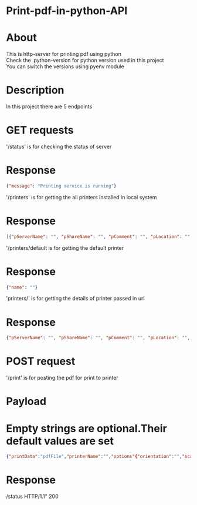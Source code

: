 # Print-pdf-in-python-API

#  About 

This is http-server for printing pdf using python <br />
Check the .python-version for python version used in this project <br />
You can switch the versions using pyenv module<br />

# Description
In this project there are 5 endpoints

# GET requests
'/status' is for checking the status of server
# Response
```json
{"message": "Printing service is running"}
```

'/printers' is for getting the all printers installed in local system
# Response
```json
[{"pServerName": "", "pShareName": "", "pComment": "", "pLocation": "", "pSepFile": "", "pParameters": "", "pSecurityDescriptor": null, "Attributes": "", "StartTime": "", "UntilTime": "", "cJobs": "", "name": "", "portName": "", "driverName": "", "printProcessor": "", "datatype": "", "status": "", "priority": "", "defaultPriority": "", "averagePPM": ""}]
```

'/printers/default is for getting the default printer
# Response
```json 
{"name": ""}
```
'printers/<printername>' is for getting the details of printer passed in url
# Response
```json 
{"pServerName": "", "pShareName": "", "pComment": "", "pLocation": "", "pSepFile": "", "pParameters": "", "Attributes": "", "StartTime": 0, "UntilTime": 0, "cJobs": 0, "Name": "", "portName": "", "driverName": "", "printProcessor": "", "datatype": "", "status": 0, "priority": 1, "defaultPriority": 0, "averagePPM": 0}
```
# POST request
'/print' is for posting the pdf for print to printer

# Payload

# Empty strings are optional.Their default values are set
```json
{"printData":"pdfFile","printerName":"","options"{"orientation":"","scale":""}}
```

# Response 

/status HTTP/1.1" 200


